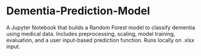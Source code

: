 # Dementia-Prediction-Model
A Jupyter Notebook that builds a Random Forest model to classify dementia using medical data. Includes preprocessing, scaling, model training, evaluation, and a user input-based prediction function. Runs locally on .xlsx input.
